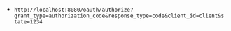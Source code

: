 * `http://localhost:8080/oauth/authorize?grant_type=authorization_code&response_type=code&client_id=client&state=1234`
